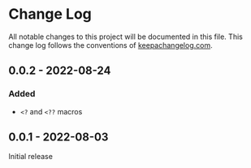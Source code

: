 # Change Log
All notable changes to this project will be documented in this file. This change log follows the conventions of [keepachangelog.com](http://keepachangelog.com/).

## 0.0.2 - 2022-08-24
### Added
- `<?` and `<??` macros

## 0.0.1 - 2022-08-03

Initial release